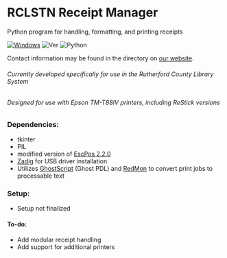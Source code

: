 # RCLSTN Receipt Manager 
Python program for handling, formatting, and printing receipts

[![Windows](https://svgshare.com/i/ZhY.svg)](https://svgshare.com/i/ZhY.svg)
![Ver](https://img.shields.io/badge/Version-0.9.6-orange.svg)
![Python](https://img.shields.io/badge/Python-3.6-blue.svg)

Contact information may be found in the directory on [our website](https://rclstn.org/directorylisting).
###### Currently developed specifically for use in the Rutherford County Library System
###### Designed for use with Epson TM-T88IV printers, including ReStick versions

### Dependencies:
- tkinter
- PIL
- modified version of [EscPos 2.2.0](https://github.com/RCLSTN/python-escpos)
- [Zadig](https://zadig.akeo.ie/) for USB driver installation
- Utilizes [GhostScript](https://www.ghostscript.com/) (Ghost PDL) and [RedMon](http://www.ghostgum.com.au/software/redmon.htm) to convert print jobs to processable text

### Setup:
- Setup not finalized


#### To-do:
- Add modular receipt handling
- Add support for additional printers
